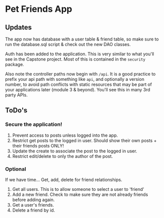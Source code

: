 # Pet Friends App


## Updates
The app now has database with a user table & friend table, so make sure to run the database.sql script & check out the new DAO classes.

Auth has been added to the application. This is very similar to what you'll see in the Capstone project. Most of this is contained in the `security` package.

Also note the controller paths now begin with `/api`. It is a good practice to prefix your api path with something like `api`, and optionally a version number, to avoid path conflicts with static resources that may be part of your applications later (module 3 & beyond). You'll see this in many 3rd party APIs.

## ToDo's 

### Secure the application! 
1. Prevent access to posts unless logged into the app.
2. Restrict get posts to the logged in user. Should show their own posts + their friends posts ONLY!
3. Update the create to associate the post to the logged in user.
4. Restrict edit/delete to only the author of the post.

### Optional

If we have time...  Get, add, delete for friend relationships.

1. Get all users. This is to allow someone to select a user to 'friend'
2. Add a new friend. Check to make sure they are not already friends before adding again.
3. Get a user's friends.
4. Delete a friend by id. 
